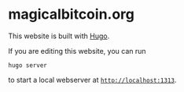 # magicalbitcoin.org

This website is built with [Hugo](https://gohugo.io).

If you are editing this website, you can run

```
hugo server
```

to start a local webserver at [`http://localhost:1313`](http://localhost:1313).
